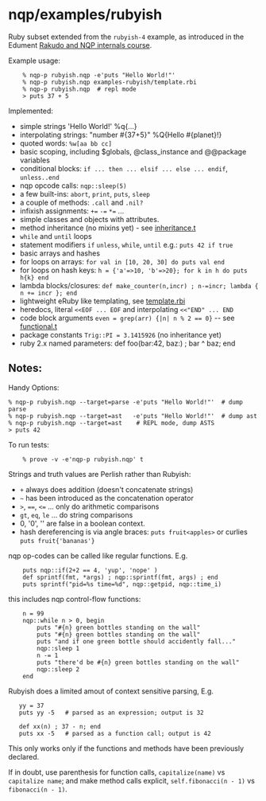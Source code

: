 nqp/examples/rubyish
====================

Ruby subset extended from the `rubyish-4` example, as introduced in the Edument
[Rakudo and NQP internals course](https://github.com/edumentab/rakudo-and-nqp-internals-course).

Example usage:
```
    % nqp-p rubyish.nqp -e'puts "Hello World!"'
    % nqp-p rubyish.nqp examples-rubyish/template.rbi
    % nqp-p rubyish.nqp  # repl mode
    > puts 37 + 5
```
Implemented:
- simple strings 'Hello World!' %q{...}
- interpolating strings: "number #{37+5}" %Q{Hello #{planet}!}
- quoted words: `%w[aa bb cc]` 
- basic scoping, including $globals, @class_instance and @@package variables
- conditional blocks: `if ... then ... elsif ... else ... endif`, `unless..end`
- nqp opcode calls: `nqp::sleep(5)`
- a few built-ins: `abort`, `print`, `puts`, `sleep`
- a couple of methods: `.call` and `.nil?`
- infixish assignments: `+=` `-=` `*=` ...
- simple classes and objects with attributes.
- method inheritance (no mixins yet) - see [inheritance.t](t/inheritance.t)
- `while` and `until` loops
- statement modifiers `if` `unless`, `while`, `until` e.g.: `puts 42 if true`
- basic arrays and hashes
- for loops on arrays: `for val in [10, 20, 30] do puts val end`
- for loops on hash keys: `h = {'a'=>10, 'b'=>20}; for k in h do puts h{k} end`
- lambda blocks/closures: `def make_counter(n,incr) ; n-=incr; lambda { n += incr }; end`
- lightweight eRuby like templating, see [template.rbi](examples-rubyish/template.rbi)
- heredocs, literal `<<EOF ... EOF` and interpolating `<<"END" ... END`
- code block arguments `even = grep(arr) {|n| n % 2 == 0}` -- see [functional.t](t/functional.t)
- package constants `Trig::PI = 3.1415926` (no inheritance yet)
- ruby 2.x named parameters: def foo(bar:42, baz:) ; bar ^ baz; end

Notes:
------

Handy Options:

    % nqp-p rubyish.nqp --target=parse -e'puts "Hello World!"'  # dump parse
    % nqp-p rubyish.nqp --target=ast   -e'puts "Hello World!"'  # dump ast
    % nqp-p rubyish.nqp --target=ast    # REPL mode, dump ASTS
    > puts 42

To run tests:
```
    % prove -v -e'nqp-p rubyish.nqp' t
```

Strings and truth values are Perlish rather than Rubyish:
- `+` always does addition (doesn't concatenate strings)
- `~` has been introduced as the concatenation operator
- `>`, `==`, `<=` ... only do arithmetic comparisons
- `gt`, `eq`, `le` ... do string comparisons
- 0, '0', '' are false in a boolean context.
- hash dereferencing is via angle braces: `puts fruit<apples>` or
curlies `puts fruit{'bananas'}`

nqp op-codes can be called like regular functions. E.g.
```
    puts nqp::if(2+2 == 4, 'yup', 'nope' )
    def sprintf(fmt, *args) ; nqp::sprintf(fmt, args) ; end
    puts sprintf("pid=%s time=%d", nqp::getpid, nqp::time_i)
```
this includes nqp control-flow functions:
```
    n = 99
    nqp::while n > 0, begin
        puts "#{n} green bottles standing on the wall"
        puts "#{n} green bottles standing on the wall"
        puts "and if one green bottle should accidently fall..."
        nqp::sleep 1
        n -= 1
        puts "there'd be #{n} green bottles standing on the wall"
        nqp::sleep 2
    end
```

Rubyish does a limited amout of context sensitive parsing, E.g.
```
   yy = 37
   puts yy -5   # parsed as an expression; output is 32

   def xx(n) ; 37 - n; end
   puts xx -5   # parsed as a function call; output is 42
```

This only works only if the functions and methods have been previously declared.

If in doubt, use parenthesis for function calls, `capitalize(name)` vs `capitalize name`; and make method calls explicit, `self.fibonacci(n - 1)` vs `fibonacci(n - 1)`.
